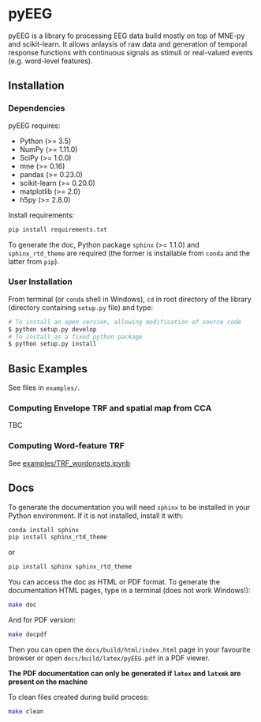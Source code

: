 # pyEEG

pyEEG is a library fo processing EEG data build mostly on top of MNE-py and scikit-learn. It allows anlaysis of raw data and generation of temporal response functions with continuous signals as stimuli or real-valued events (e.g. word-level features).

## Installation

### Dependencies

pyEEG requires:

- Python (>= 3.5)
- NumPy (>= 1.11.0)
- SciPy (>= 1.0.0)
- mne (>= 0.16)
- pandas (>= 0.23.0)
- scikit-learn (>= 0.20.0)
- matplotlib (>= 2.0)
- h5py (>= 2.8.0)

Install requirements:

```bash
pip install requirements.txt
```

To generate the doc, Python package `sphinx` (>= 1.1.0) and `sphinx_rtd_theme` are required (the former is installable from `conda` and the latter from `pip`).

### User Installation

From terminal (or `conda` shell in Windows), `cd` in root directory of the library (directory containing `setup.py` file) and type:

```bash
# To install an open version, allowing modification of source code
$ python setup.py develop
# To install as a fixed python package
$ python setup.py install
```

## Basic Examples

See files in `examples/`.

### Computing Envelope TRF and spatial map from CCA

TBC

### Computing Word-feature TRF

See [examples/TRF_wordonsets.ipynb](examples/TRF_wprdonsets.ipynb)

## Docs

To generate the documentation you will need `sphinx` to be installed in your Python environment. If it is not installed, install it with:

```bash
conda install sphinx
pip install sphinx_rtd_theme
```

or

```bash
pip install sphinx sphinx_rtd_theme
```

You can access the doc as HTML or PDF format.
To generate the documentation HTML pages, type in a terminal (does not work Windows!):

```bash
make doc
```

And for PDF version:

```bash
make docpdf
```

Then you can open the `docs/build/html/index.html` page in your favourite browser or open `docs/build/latex/pyEEG.pdf` in a PDF viewer.

**The PDF documentation can only be generated if `latex` and `latxmk` are present on the machine**

To clean files created during build process:

```bash
make clean
```
